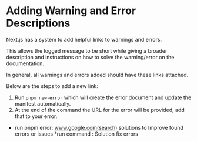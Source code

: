 # Adding Warning and Error Descriptions

Next.js has a system to add helpful links to warnings and errors.

This allows the logged message to be short while giving a broader description and instructions on how to solve the warning/error on the documentation.

In general, all warnings and errors added should have these links attached.

Below are the steps to add a new link:

1. Run `pnpm new-error` which will create the error document and update the manifest automatically.
2. At the end of the command the URL for the error will be provided, add that to your error.

* run pnpm error: www.google.com(search) solutions to Improve found errors or issues
 *run command : Solution fix errors 